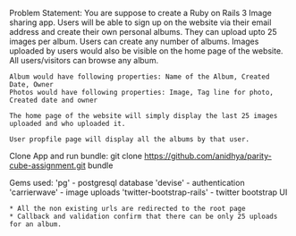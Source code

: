 Problem Statement:
	You are suppose to create a Ruby on Rails 3 Image sharing app. Users will be able to sign up on the website via their email address and create their own personal albums. They can upload upto 25 images per album. Users can create any number of albums. Images uploaded by users would also be visible on the home page of the website. All users/visitors can browse any album.

	Album would have following properties: Name of the Album, Created Date, Owner
	Photos would have following properties: Image, Tag line for photo, Created date and owner

	The home page of the website will simply display the last 25 images uploaded and who uploaded it.

	User propfile page will display all the albums by that user.
	

Clone App and run bundle:
	git clone https://github.com/anidhya/parity-cube-assignment.git
	bundle
	
Gems used:
	'pg' - postgresql database
	'devise' - authentication
	'carrierwave' - image uploads
	'twitter-bootstrap-rails' - twitter bootstrap UI
	

	* All the non existing urls are redirected to the root page
	* Callback and validation confirm that there can be only 25 uploads for an album.


